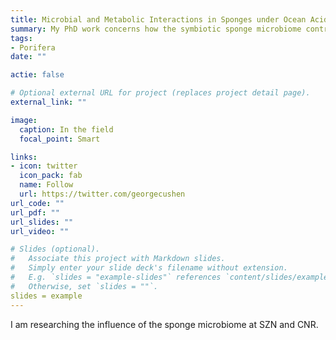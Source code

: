 ```yaml
---
title: Microbial and Metabolic Interactions in Sponges under Ocean Acidification
summary: My PhD work concerns how the symbiotic sponge microbiome contributes to adaptive strategies to cope with environmental stressors, such as anthropogenic ocean acidification.
tags:
- Porifera
date: ""

actie: false

# Optional external URL for project (replaces project detail page).
external_link: ""

image:
  caption: In the field
  focal_point: Smart

links:
- icon: twitter
  icon_pack: fab
  name: Follow
  url: https://twitter.com/georgecushen
url_code: ""
url_pdf: ""
url_slides: ""
url_video: ""

# Slides (optional).
#   Associate this project with Markdown slides.
#   Simply enter your slide deck's filename without extension.
#   E.g. `slides = "example-slides"` references `content/slides/example-slides.md`.
#   Otherwise, set `slides = ""`.
slides = example
---
```


I am researching the influence of the sponge microbiome at SZN and CNR.
